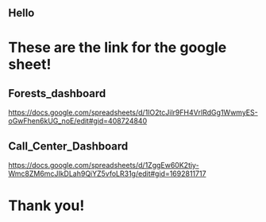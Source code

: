 
## Hello
# These are the link for the google sheet!


## Forests_dashboard
https://docs.google.com/spreadsheets/d/1IO2tcJilr9FH4VrlRdGg1WwmyES-oGwFhen6kUG_noE/edit#gid=408724840

## Call_Center_Dashboard

https://docs.google.com/spreadsheets/d/1ZggEw60K2tiy-Wmc8ZM6mcJIkDLah9QiYZ5vfoLR31g/edit#gid=1692811717

# Thank you!
